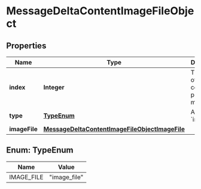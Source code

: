 # MessageDeltaContentImageFileObject

## Properties
Name | Type | Description | Notes
------------ | ------------- | ------------- | -------------
**index** | **Integer** | The index of the content part in the message. | 
**type** | [**TypeEnum**](#TypeEnum) | Always &#x60;image_file&#x60;. | 
**imageFile** | [**MessageDeltaContentImageFileObjectImageFile**](MessageDeltaContentImageFileObjectImageFile.md) |  |  [optional]

<a name="TypeEnum"></a>
## Enum: TypeEnum
Name | Value
---- | -----
IMAGE_FILE | &quot;image_file&quot;
